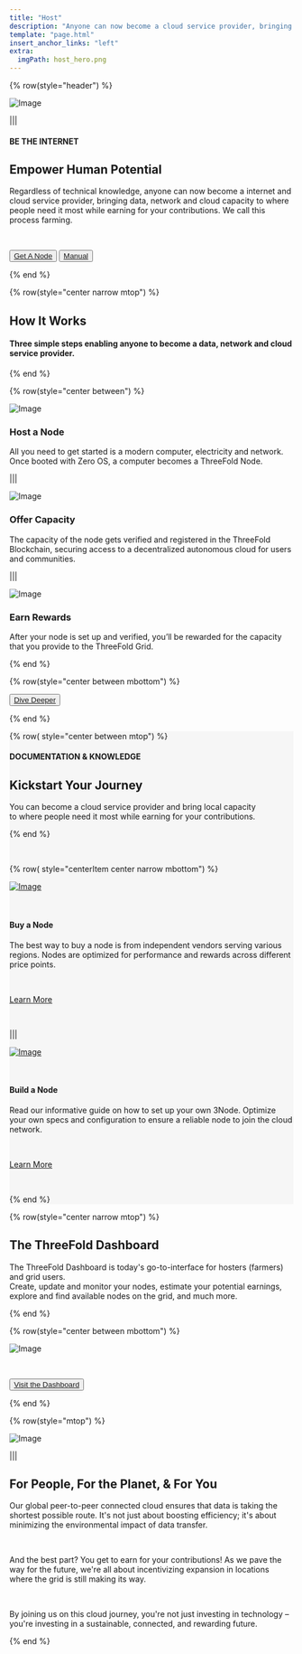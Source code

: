 ```yaml
---
title: "Host"
description: "Anyone can now become a cloud service provider, bringing local capacity to where people need it most while earning for your contributions."
template: "page.html"
insert_anchor_links: "left"
extra:
  imgPath: host_hero.png
---
```


<div class="container mx-auto">

<!-- section 1 -->

{% row(style="header") %}

![Image](host_hero.png#mx-auto)

|||

#### <span class="text-xl subtitle">BE THE INTERNET</span>

## **<span class="blue">Empower</span> Human Potential**

Regardless of technical knowledge, anyone can now become a internet and cloud service provider, bringing data, network and cloud capacity to where people need it most while earning for your contributions. We call this process <span class="blue">farming</span>.

<br>

<button class="green">[Get A Node](/node)</button>
<button class="blue_b">[Manual](https://manual.grid.tf/)</button>

{% end %}





<!-- section 2 -->

{% row(style="center narrow mtop") %}

## **How It Works**

#### <span class="blue">Three simple steps</span> enabling anyone to become a data, network and cloud service provider.

{% end %}

{% row(style="center between") %}

<div class="shadow-md rounded-md my-8">

![Image](host_node.png#mx-auto)

</div>

### **Host a Node**

All you need to get started is a modern computer, electricity and network. Once booted with Zero OS, a computer becomes a ThreeFold Node.

|||

<div class="shadow-md rounded-md my-8">

![Image](offer_capacity.png#mx-auto)

</div>

### **Offer Capacity**

The capacity of the node gets verified and registered in the ThreeFold Blockchain, securing access to a decentralized autonomous cloud for users and communities.

|||

<div class="shadow-md rounded-md my-8">

![Image](earn_rewards.png#mx-auto)

</div>

### **Earn Rewards**

After your node is set up and verified, you’ll be rewarded for the capacity that you provide to the ThreeFold Grid.

{% end %}

{% row(style="center between mbottom") %}

<button class="green">[Dive Deeper](https://www.manual.grid.tf/knowledge_base/technology/grid3_howitworks.html)</button>

{% end %}

</div>



<!-- section 3 -->

<div style="background-color:#F6F6F6">
<div class="container mx-auto">

{% row( style="center between mtop") %}


#### <span class="blue"> DOCUMENTATION & KNOWLEDGE</span>

## **Kickstart Your Journey**

You can become a <span class="blue">cloud service provider</span> and bring local capacity <br> to where people need it most while earning for your contributions.

{% end %}

<br>

{% row( style="centerItem center narrow mbottom") %}

[![Image](get_a_node.png#mx-auto)](https://marketplace.3node.global/)

<br>

<div class="text-left">

#### **Buy a Node**

The best way to buy a node is from independent vendors serving various regions. Nodes are optimized for performance and rewards across different price points.

<br>

<span class="blue pt-4"> [Learn More](https://marketplace.3node.global/)</span>

<br>

<!-- <button class="blue_b">[Get](https://marketplace.3node.global/)</button> -->

</div>

|||

[![Image](build_node.png#mx-auto)](https://www.manual.grid.tf/documentation/farmers/3node_building/3node_building.html)

<br>

<div class="text-left">

#### **Build a Node**

Read our informative guide on how to set up your own 3Node. Optimize your own specs and configuration to ensure a reliable node to join the cloud network.

<br>

<span class="blue pt-4"> [Learn More](https://www.manual.grid.tf/documentation/farmers/3node_building/3node_building.html)</span>

<br>

<!-- <button class="blue_b">[Build](https://www.manual.grid.tf/documentation/farmers/3node_building/3node_building.html)</button> -->

</div>

{% end %}

</div>

</div>






<!-- section 4 -->
<div class="container mx-auto">

{% row(style="center narrow mtop") %}

## **The ThreeFold <span class="green_text">Dashboard</span>**

The ThreeFold Dashboard is today's <span class="blue">go-to-interface</span> for hosters (farmers) and grid users. <br>Create, update and monitor your nodes, estimate your potential earnings, explore and find available nodes on the grid, and much more.

{% end %}

{% row(style="center between mbottom") %}

![Image](tf_dashboard.png#mx-auto)

<br>

<button class="green">[Visit the Dashboard](https://dashboard.grid.tf/)</button>
<!-- <button class="blue_b">[Dasboard walkthrough](https://dashboard.grid.tf/)</button> -->

{% end %}

<!-- section 5 -->

{% row(style="mtop") %}

![Image](people_planet_you.png#mx-auto)

|||

## **For <span class="blue">People</span>, For the <span class="green_text">Planet</span>, & For <span class="blue">You</span>**

Our global peer-to-peer connected cloud ensures that data is taking the shortest possible route.  It's not just about boosting efficiency; it's about minimizing the environmental impact of data transfer.

<br>

And the best part? You get to earn for your contributions! As we pave the way for the future, we're all about incentivizing expansion in locations where the grid is still making its way.

<br>

By joining us on this cloud journey, you're not just investing in technology – you're investing in a sustainable, connected, and rewarding future.

{% end %}

</div>

